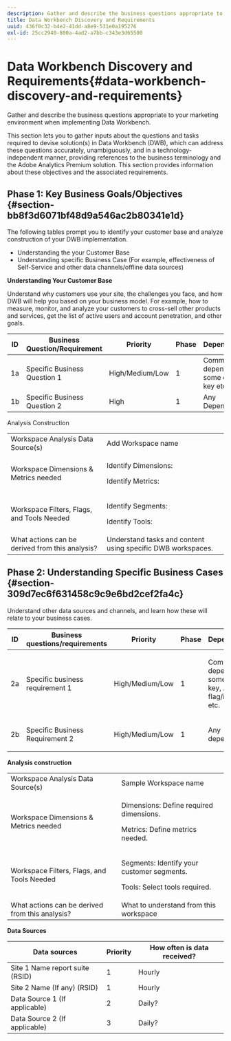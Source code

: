 ```yaml
---
description: Gather and describe the business questions appropriate to your marketing environment when implementing Data Workbench.
title: Data Workbench Discovery and Requirements
uuid: 436f0c32-b4e2-41dd-a8e9-531e0a195276
exl-id: 25cc2940-800a-4ad2-a7bb-c343e3d65500
---
```

# Data Workbench Discovery and Requirements{#data-workbench-discovery-and-requirements}

Gather and describe the business questions appropriate to your marketing environment when implementing Data Workbench.

This section lets you to gather inputs about the questions and tasks required to devise solution(s) in Data Workbench (DWB), which can address these questions accurately, unambiguously, and in a technology-independent manner, providing references to the business terminology and the Adobe Analytics Premium solution. This section provides information about these objectives and the associated requirements.

## Phase 1: Key Business Goals/Objectives {#section-bb8f3d6071bf48d9a546ac2b80341e1d}

The following tables prompt you to identify your customer base and analyze construction of your DWB implementation.

* Understanding the your Customer Base 
* Understanding specific Business Case (For example, effectiveness of Self-Service and other data channels/offline data sources)

**Understanding Your Customer Base**

Understand why customers use your site, the challenges you face, and how DWB will help you based on your business model. For example, how to measure, monitor, and analyze your customers to cross-sell other products and services, get the list of active users and account penetration, and other goals. 

|  ID  | Business Question/Requirement  | Priority  | Phase  | Dependencies  |
|---|---|---|---|---|
|  1a  | Specific Business Question 1  | High/Medium/Low  | 1  | Common Key, dependent on some other key etc.  |
|  1b  | Specific Business Question 2  | High  | 1  | Any Dependency  |

Analysis Construction 

<table id="table_6CA959E521964E27804BB2A65EC4BBDE"> 
 <tbody> 
  <tr> 
   <td colname="col1">Workspace Analysis Data Source(s)</td> 
   <td colname="col2"> Add Workspace name </td> 
  </tr> 
  <tr> 
   <td colname="col1"> <p>Workspace Dimensions &amp; Metrics needed </p> </td> 
   <td colname="col2"> <p>Identify Dimensions: </p> <p>Identify Metrics: </p> </td> 
  </tr> 
  <tr> 
   <td colname="col1"> Workspace Filters, Flags, and Tools Needed </td> 
   <td colname="col2"> <p>Identify Segments: </p> <p>Identify Tools: </p> </td> 
  </tr> 
  <tr> 
   <td colname="col1"> What actions can be derived from this analysis? </td> 
   <td colname="col2"> Understand tasks and content using specific DWB workspaces. </td> 
  </tr> 
 </tbody> 
</table>

## Phase 2: Understanding Specific Business Cases {#section-309d7ec6f631458c9c9e6bd2cef2fa4c}

Understand other data sources and channels, and learn how these will relate to your business cases. 

<table id="table_733CCD9F4E9048C2865758B8E8D027DC"> 
 <thead> 
  <tr> 
   <th colname="col1" class="entry"> ID </th> 
   <th colname="col2" class="entry"> Business questions/requirements </th> 
   <th colname="col3" class="entry"> Priority </th> 
   <th colname="col04" class="entry"> Phase </th> 
   <th colname="col4" class="entry"> Dependencies </th> 
   <th colname="col5" class="entry"> </th> 
  </tr>
 </thead>
 <tbody> 
  <tr> 
   <td colname="col1"> 2a </td> 
   <td colname="col2"> Specific business requirement 1 </td> 
   <td colname="col3"> <p>High/Medium/Low </p> </td> 
   <td colname="col04"> 1 </td> 
   <td colname="col4"> <p>Common Key, dependent on some other key, Account flag/identifier etc. </p> </td> 
   <td colname="col5"> </td> 
  </tr> 
  <tr> 
   <td colname="col1"> 2b </td> 
   <td colname="col2"> <p>Specific Business Requirement 2 </p> </td> 
   <td colname="col3"> High/Medium/Low </td> 
   <td colname="col04"> 1 </td> 
   <td colname="col4"> <p>Any dependency </p> </td> 
   <td colname="col5"> </td> 
  </tr> 
 </tbody> 
</table>

**Analysis construction** 

<table id="table_680C5D257CBF42519EFB8B96A00543C5"> 
 <tbody> 
  <tr> 
   <td colname="col1">Workspace Analysis Data Source(s)
     </td> 
   <td colname="col2">
     Sample Workspace name </td> 
  </tr> 
  <tr> 
   <td colname="col1"> <p>Workspace Dimensions &amp; Metrics needed </p> </td> 
   <td colname="col2"> <p>Dimensions: Define required dimensions. </p> <p>Metrics: Define metrics needed. </p> </td> 
  </tr> 
  <tr> 
   <td colname="col1"> Workspace Filters, Flags, and Tools Needed </td> 
   <td colname="col2"> <p>Segments: Identify your customer segments. </p> <p>Tools: Select tools required. </p> </td> 
  </tr> 
  <tr> 
   <td colname="col1"> What actions can be derived from this analysis? </td> 
   <td colname="col2"> What to understand from this workspace </td> 
  </tr> 
 </tbody> 
</table>

**Data Sources** 

|  Data sources  | Priority  | How often is data received?  |
|---|---|---|
|  Site 1 Name report suite (RSID)  | 1  | Hourly  |
|  Site 2 Name (If any) (RSID)  | 1  | Hourly  |
|  Data Source 1 (If applicable)  | 2  | Daily?  |
|  Data Source 2 (If applicable)  | 3  | Daily?  |
